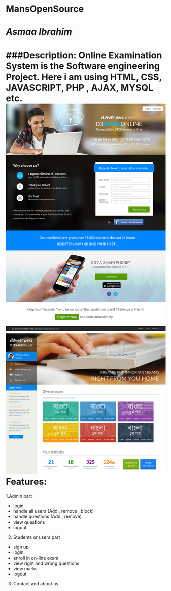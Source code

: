 # MansOpenSource
*Asmaa Ibrahim*
===========
###Description:
Online Examination System is the Software engineering Project. 
Here i am using HTML, CSS, JAVASCRIPT, PHP , AJAX, MYSQL etc.
![alt Online course](course.jpg)
![alt Online course](online.jpg)
**Features:**
===========
1.Admin part
  * login
  * handle all users (Add , remove , block)
  * handle questions (Add , remove)
  * view questions
  * logout
2. Students or users part
  * sign up
  * login
  * enroll in on-line exam
  * view right and wrong questions
  * view marks
  * logout
3. Contact and about us

